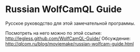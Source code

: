 ﻿Russian WolfCamQL Guide
===============
Русское руководство для этой замечательной программы.

Посмотреть на него можно по этой ссылке: http://legless.github.com/WolfCamQL-Guide/
Обсуждение: http://qlcom.ru/blog/moviemake/russian-wolfcam-guide.html